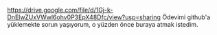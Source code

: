 https://drive.google.com/file/d/1Gj-k-DnElwZUxVWwl6ohv0P3EpX48Dfc/view?usp=sharing
Ödevimi github'a yüklemekte sorun yaşıyorum, o yüzden önce buraya atmak istedim.
